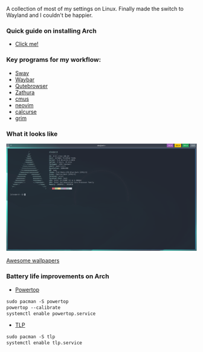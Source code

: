 A collection of most of my settings on Linux. Finally made the switch to Wayland and I couldn't be happier.

### Quick guide on installing Arch
- [Click me!](https://discolovers.de/articles/2018-05/arch-rice-with-encryption) 
 
### Key programs for my workflow:
- [Sway](https://github.com/swaywm/sway)
- [Waybar](https://github.com/Alexays/Waybar/)
- [Qutebrowser](https://github.com/qutebrowser/qutebrowser)
- [Zathura](https://github.com/pwmt/zathura)
- [cmus](https://cmus.github.io/)
- [neovim](https://neovim.io/)
- [calcurse](https://www.calcurse.org/)
- [grim](https://github.com/emersion/grim)

### What it looks like
![alt text](https://github.com/alexanderstephan/dotfiles/blob/master/screenshot.png "Basic setup")

[Awesome wallpapers](https://positriondream.com)

### Battery life improvements on Arch
- [Powertop](https://software.intel.com/en-us/articles/powertop-primer-1/)
```shell
sudo pacman -S powertop
powertop --calibrate
systemctl enable powertop.service
```

- [TLP](https://wiki.archlinux.org/index.php/TLP)
```shell
sudo pacman -S tlp
systemctl enable tlp.service
```

